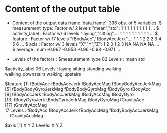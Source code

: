 Content of the output table
==================================================================
- Content of the output data frame
'data.frame':	396 obs. of  5 variables:
 $ measurement_type: Factor w/ 2 levels "mean","std": 1 1 1 1 1 1 1 1 1 1 ...
 $ activity_label  : Factor w/ 6 levels "laying","sitting",..: 1 1 1 1 1 1 1 1 1 1 ...
 $ feature         : Factor w/ 17 levels "fBodyAcc","fBodyAccJerk",..: 1 1 1 2 2 2 3 4 5 6 ...
 $ axis            : Factor w/ 3 levels "X","Y","Z": 1 2 3 1 2 3 NA NA NA NA ...
 $ average         : num  -0.967 -0.953 -0.96 -0.98 -0.971 ...


- Levels of the factors :
$measurement_type
02 Levels : mean std

$activity_label
06 Levels : laying sitting standing walking walking_downstairs walking_upstairs

$feature
 [1] fBodyAcc             fBodyAccJerk         fBodyAccMag          fBodyBodyAccJerkMag 
 [5] fBodyBodyGyroJerkMag fBodyBodyGyroMag     fBodyGyro            tBodyAcc            
 [9] tBodyAccJerk         tBodyAccJerkMag      tBodyAccMag          tBodyGyro           
[13] tBodyGyroJerk        tBodyGyroJerkMag     tBodyGyroMag         tGravityAcc         
[17] tGravityAccMag      
17 Levels : fBodyAcc fBodyAccJerk fBodyAccMag fBodyBodyAccJerkMag ... tGravityAccMag

$axis
[1] X    Y    Z    <NA>
Levels: X Y Z


